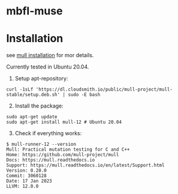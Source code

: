 # mbfl-muse

# Installation

see [mull installation](http://www.google.co.kr) for mor details.

Currently tested in Ubuntu 20.04.

1. Setup apt-repository:
```
curl -1sLf 'https://dl.cloudsmith.io/public/mull-project/mull-stable/setup.deb.sh' | sudo -E bash
```

2. Install the package:

```
sudo apt-get update
sudo apt-get install mull-12 # Ubuntu 20.04
```

3. Check if everything works:
```
$ mull-runner-12 --version
Mull: Practical mutation testing for C and C++
Home: https://github.com/mull-project/mull
Docs: https://mull.readthedocs.io
Support: https://mull.readthedocs.io/en/latest/Support.html
Version: 0.20.0
Commit: 3060128
Date: 17 Jan 2023
LLVM: 12.0.0
```
